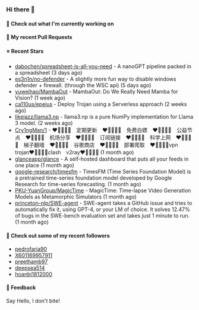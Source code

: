 ### Hi there 👋

#### 👷 Check out what I'm currently working on

#### 🔨 My recent Pull Requests


#### ⭐ Recent Stars

- [dabochen/spreadsheet-is-all-you-need](https://github.com/dabochen/spreadsheet-is-all-you-need) - A nanoGPT pipeline packed in a spreadsheet (3 days ago)
- [es3n1n/no-defender](https://github.com/es3n1n/no-defender) - A slightly more fun way to disable windows defender &#43; firewall. (through the WSC api) (5 days ago)
- [yuweihao/MambaOut](https://github.com/yuweihao/MambaOut) - MambaOut: Do We Really Need Mamba for Vision? (1 week ago)
- [ca110us/epeius](https://github.com/ca110us/epeius) - Deploy Trojan using a Serverless approach (2 weeks ago)
- [likejazz/llama3.np](https://github.com/likejazz/llama3.np) - llama3.np is a pure NumPy implementation for Llama 3 model. (2 weeks ago)
- [Cry1ngMan/1](https://github.com/Cry1ngMan/1) - ❤💛💚💙💜　定期更新　❤💛💚💙💜　免费白嫖　❤💛💚💙💜　公益节点　❤💛💚💙💜　机场分享　❤💛💚💙💜　订阅链接　❤💛💚💙💜　科学上网　❤💛💚💙💜　梯子翻墙　❤💛💚💙💜　谷歌商店　❤💛💚💙💜　部署爬取　❤💛💚💙💜vpn　trojan❤💛💚💙💜clash　v2ray❤💛💚💙💜 (1 month ago)
- [glanceapp/glance](https://github.com/glanceapp/glance) - A self-hosted dashboard that puts all your feeds in one place (1 month ago)
- [google-research/timesfm](https://github.com/google-research/timesfm) - TimesFM (Time Series Foundation Model) is a pretrained time-series foundation model developed by Google Research for time-series forecasting. (1 month ago)
- [PKU-YuanGroup/MagicTime](https://github.com/PKU-YuanGroup/MagicTime) - MagicTime: Time-lapse Video Generation Models as Metamorphic Simulators (1 month ago)
- [princeton-nlp/SWE-agent](https://github.com/princeton-nlp/SWE-agent) - SWE-agent takes a GitHub issue and tries to automatically fix it, using GPT-4, or your LM of choice. It solves 12.47% of bugs in the SWE-bench evaluation set and takes just 1 minute to run. (1 month ago)

#### 👯 Check out some of my recent followers

- [pedrofaria90](https://github.com/pedrofaria90)
- [X601169957911](https://github.com/X601169957911)
- [preethamb97](https://github.com/preethamb97)
- [deepsea514](https://github.com/deepsea514)
- [hoanbi1812000](https://github.com/hoanbi1812000)

#### 💬 Feedback

Say Hello, I don't bite!